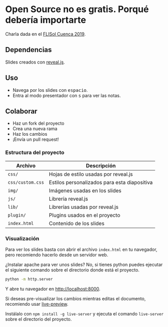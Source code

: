# Open Source no es gratis. Porqué debería importarte

Charla dada en el [FLISol Cuenca 2019](https://flisol.info/FLISOL2019/Ecuador/Cuenca).

## Dependencias

Slides creados con [reveal.js](https://github.com/hakimel/reveal.js).

## Uso

- Navega por los slides con <kbd>espacio</kbd>.
- Entra al modo presentador con <kbd>s</kbd> para ver las notas.

## Colaborar

- Haz un fork del proyecto
- Crea una nueva rama
- Haz los cambios
- ¡Envía un pull request!

### Estructura del proyecto

| Archivo          | Descripción                                  |
|------------------|----------------------------------------------|
| `css/`           | Hojas de estilo usadas por reveal.js         |
| `css/custom.css` | Estilos personalizados para esta diapositiva |
| `img/`           | Imágenes usadas en los slides                |
| `js/`            | Librería reveal.js                           |
| `lib/`           | Librerías usadas por reveal.js               |
| `plugin/`        | Plugins usados en el proyecto                |
| `index.html`     | Contenido de los slides                      |

### Visualización

Para ver los slides basta con abrir el archivo `index.html` en tu navegador,
pero recomiendo hacerlo desde un servidor web.

¿Instalar apache para ver unos slides? No, si tienes python puedes ejecutar el
siguiente comando sobre el directorio donde está el proyecto.

```sh
python -m http.server
```

Y abre tu navegador en <http://localhost:8000>.

Si deseas pre-visualizar los cambios mientras editas el documento,
recomiendo usar [live-preview](https://www.npmjs.com/package/live-server).

Instálalo con `npm install -g live-server` y ejecuta el comando `live-server`
sobre el directorio del proyecto.

